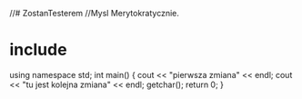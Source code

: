 //# ZostanTesterem
//Mysl Merytokratycznie. 
# include<iostream>
using namespace std;
int main()
{
    cout << "pierwsza zmiana" << endl;
    cout << "tu jest kolejna zmiana" << endl;
    getchar();
    return 0;
}